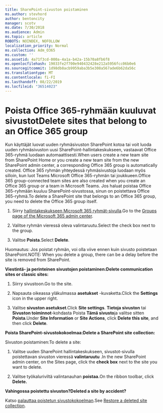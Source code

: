 ```yaml
---
title: SharePoint-sivuston poistaminen
ms.author: stevhord
author: bentoncity
manager: scotv
ms.date: 7/30/2018
ms.audience: Admin
ms.topic: article
ROBOTS: NOINDEX, NOFOLLOW
localization_priority: Normal
ms.collection: Adm_O365
ms.custom: ''
ms.assetid: 4a71f3cd-000a-4a1a-b42a-15b70a8fb6f8
ms.openlocfilehash: 19033fe2f700e940432428e212a5956fcc06b0e6
ms.sourcegitcommit: 1d98db8acb9959aba3b5e308a567ade6b62da56c
ms.translationtype: MT
ms.contentlocale: fi-FI
ms.lasthandoff: 08/22/2019
ms.locfileid: "36514023"
---
```

# <a name="delete-sites-that-belong-to-an-office-365-group"></a><span data-ttu-id="47bac-102">Poista Office 365-ryhmään kuuluvat sivustot</span><span class="sxs-lookup"><span data-stu-id="47bac-102">Delete sites that belong to an Office 365 group</span></span>

<span data-ttu-id="47bac-103">Kun käyttäjät luovat uuden ryhmäsivuston SharePoint kotoa tai voit luoda uuden ryhmäsivuston uusi SharePoint-hallintakeskukseen, vastaavat Office 365-ryhmä luodaan automaattisesti.</span><span class="sxs-lookup"><span data-stu-id="47bac-103">When users create a new team site from SharePoint Home or you create a new team site from the new SharePoint admin center, a corresponding Office 365 group is automatically created.</span></span> <span data-ttu-id="47bac-104">Office 365 ryhmän yhteydessä ryhmäsivustoja luodaan myös silloin, kun luot Teams Microsoft Office 365-ryhmän tai joukkueen.</span><span class="sxs-lookup"><span data-stu-id="47bac-104">Office 365 group-connected team sites are also created when you create an Office 365 group or a team in Microsoft Teams.</span></span> <span data-ttu-id="47bac-105">Jos haluat poistaa Office 365-ryhmään kuuluu SharePoint-sivustossa, sinun on poistettava Office 365-ryhmä.</span><span class="sxs-lookup"><span data-stu-id="47bac-105">To delete a SharePoint site that belongs to an Office 365 group, you need to delete the Office 365 group itself.</span></span> 
  
1. <span data-ttu-id="47bac-106">Siirry [hallintakeskukseen Microsoft 365 ryhmät-sivulla](https://portal.office.com/adminportal/home#/groups).</span><span class="sxs-lookup"><span data-stu-id="47bac-106">Go to the [Groups page of the Microsoft 365 admin center](https://portal.office.com/adminportal/home#/groups).</span></span>
    
2. <span data-ttu-id="47bac-107">Valitse ryhmän vieressä oleva valintaruutu.</span><span class="sxs-lookup"><span data-stu-id="47bac-107">Select the check box next to the group.</span></span>
    
3. <span data-ttu-id="47bac-108">Valitse **Poista**.</span><span class="sxs-lookup"><span data-stu-id="47bac-108">Select **Delete**.</span></span>
    
<span data-ttu-id="47bac-109">Huomautus: Jos poistat ryhmän, voi olla viive ennen kuin sivusto poistetaan SharePoint.</span><span class="sxs-lookup"><span data-stu-id="47bac-109">NOTE: When you delete a group, there can be a delay before the site is removed from SharePoint.</span></span>
  
<span data-ttu-id="47bac-110">**Viestintä- ja perinteinen sivustojen poistaminen:**</span><span class="sxs-lookup"><span data-stu-id="47bac-110">**Delete communication sites or classic sites:**</span></span>

1. <span data-ttu-id="47bac-111">Siirry sivustoon.</span><span class="sxs-lookup"><span data-stu-id="47bac-111">Go to the site.</span></span>
  
2. <span data-ttu-id="47bac-112">Napsauta oikeassa yläkulmassa **asetukset** -kuvaketta.</span><span class="sxs-lookup"><span data-stu-id="47bac-112">Click the **Settings** icon in the upper right.</span></span> 
  
3. <span data-ttu-id="47bac-113">Valitse **sivuston asetukset**.</span><span class="sxs-lookup"><span data-stu-id="47bac-113">Click **Site settings**.</span></span> <span data-ttu-id="47bac-114">**Tietoja sivuston** tai **Sivuston toiminnot**-kohdasta Poista **Tämä sivusto**ja valitse sitten **Poista**.</span><span class="sxs-lookup"><span data-stu-id="47bac-114">Under **Site Information** or **Site Actions**, click **Delete this site**, and then click **Delete**.</span></span>
  
<span data-ttu-id="47bac-115">**Poista SharePoint-sivustokokoelmaa:**</span><span class="sxs-lookup"><span data-stu-id="47bac-115">**Delete a SharePoint site collection:**</span></span>

<span data-ttu-id="47bac-116">Sivuston poistaminen:</span><span class="sxs-lookup"><span data-stu-id="47bac-116">To delete a site:</span></span>
  
1. <span data-ttu-id="47bac-117">Valitse uuden SharePoint hallintakeskukseen, sivustot-sivulla poistettavan sivuston vieressä **valintaruutu** .</span><span class="sxs-lookup"><span data-stu-id="47bac-117">In the new SharePoint admin center, on the Sites page, click the **check box** next to the site you want to delete.</span></span> 
    
2. <span data-ttu-id="47bac-118">Valitse työkaluriviltä valintanauhan **poistaa.**</span><span class="sxs-lookup"><span data-stu-id="47bac-118">On the ribbon toolbar, click **Delete.**</span></span>
    
<span data-ttu-id="47bac-119">**Vahingossa poistettu sivuston?**</span><span class="sxs-lookup"><span data-stu-id="47bac-119">**Deleted a site by accident?**</span></span>

<span data-ttu-id="47bac-120">Katso [palauttaa poistetun sivustokokoelman](https://go.microsoft.com/fwlink/?linkid=867660).</span><span class="sxs-lookup"><span data-stu-id="47bac-120">See [Restore a deleted site collection](https://go.microsoft.com/fwlink/?linkid=867660).</span></span>
  

